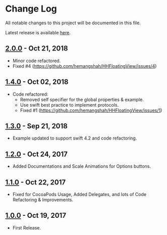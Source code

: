 # Change Log

All notable changes to this project will be documented in this file.

Latest release is available [here](https://github.com/hemangshah/HHFloatingView/releases/latest).

## [2.0.0](https://github.com/hemangshah/HHFloatingView/releases/tag/2.0.0) - Oct 21, 2018
- Minor code refactored.
- Fixed #4 (https://github.com/hemangshah/HHFloatingView/issues/4)

## [1.4.0](https://github.com/hemangshah/HHFloatingView/releases/tag/1.4.0) - Oct 02, 2018
- Code refactored:
    - Removed self specifier for the global properties & example.
    - Use swift best practice to implement protocols.
    - Fixed #1 (https://github.com/hemangshah/HHFloatingView/issues/1)

## [1.3.0](https://github.com/hemangshah/HHFloatingView/releases/tag/1.3.0) - Sep 21, 2018
- Example updated to support swift 4.2 and code refactoring.

## [1.2.0](https://github.com/hemangshah/HHFloatingView/releases/tag/1.2.0) - Oct 24, 2017
- Added Documentations and Scale Animations for Options buttons.

## [1.1.0](https://github.com/hemangshah/HHFloatingView/releases/tag/1.1.0) - Oct 22, 2017
- Fixed for CocoaPods Usage, Added Delegates, and lots of Code Refactoring & Improvements.

## [1.0.0](https://github.com/hemangshah/HHFloatingView/releases/tag/1.0.0) - Oct 19, 2017
- First Release.
